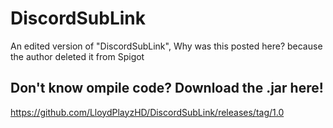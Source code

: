 # DiscordSubLink
An edited version of "DiscordSubLink", Why was this posted here? because the author deleted it from Spigot

## Don't know ompile code? Download the .jar here!
https://github.com/LloydPlayzHD/DiscordSubLink/releases/tag/1.0
